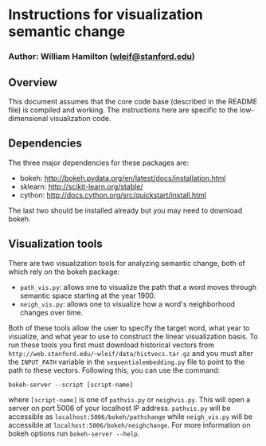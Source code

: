 # Instructions for visualization semantic change

### Author: William Hamilton (wleif@stanford.edu)

## Overview

This document assumes that the core code base (described in the README file) is compiled and working.
The instructions here are specific to the low-dimensional visualization code.

## Dependencies

The three major dependencies for these packages are:

  * bokeh: http://bokeh.pydata.org/en/latest/docs/installation.html
  * sklearn: http://scikit-learn.org/stable/
  * cython: http://docs.cython.org/src/quickstart/install.html

The last two should be installed already but you may need to download bokeh.

## Visualization tools

There are two visualization tools for analyzing semantic change, both of which rely on the bokeh package:

  * `path_vis.py`: allows one to visualize the path that a word moves through semantic space starting at the year 1900.
  * `neigh_vis.py`: allows one to visualize how a word's neighborhood changes over time. 

Both of these tools allow the user to specify the target word, what year to visualize, and what year to use to construct the linear visualization basis.
To run these tools you first must download historical vectors from `http://web.stanford.edu/~wleif/data/histvecs.tar.gz` and you must alter the `INPUT_PATH` variable in the `sequentialembedding.py` file to point to the path to these vectors. Following this, you can use the command:

    bokeh-server --script [script-name]

where `[script-name]` is one of `pathvis.py` or `neighvis.py`.
This will open a server on port 5006 of your localhost IP address. 
`pathvis.py` will be accessible as `localhost:5006/bokeh/pathchange` while `neigh_vis.py` will be accessible at `localhost:5006/bokeh/neighchange`.
For more information on bokeh options run `bokeh-server --help`.
